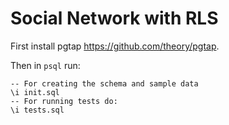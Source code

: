 # Social Network with RLS

First install pgtap https://github.com/theory/pgtap.

Then in `psql` run:

```postgres
-- For creating the schema and sample data
\i init.sql
-- For running tests do:
\i tests.sql
```
